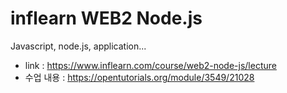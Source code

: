 # inflearn WEB2 Node.js

Javascript, node.js, application...

- link : https://www.inflearn.com/course/web2-node-js/lecture
- 수업 내용 : https://opentutorials.org/module/3549/21028